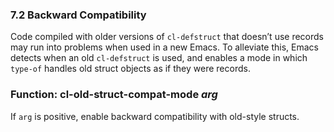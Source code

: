 

### 7.2 Backward Compatibility

Code compiled with older versions of `cl-defstruct` that doesn’t use records may run into problems when used in a new Emacs. To alleviate this, Emacs detects when an old `cl-defstruct` is used, and enables a mode in which `type-of` handles old struct objects as if they were records.

### Function: **cl-old-struct-compat-mode** *arg*

If `arg` is positive, enable backward compatibility with old-style structs.
